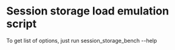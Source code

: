 Session storage load emulation script
===================================
To get list of options, just run
session_storage_bench --help
